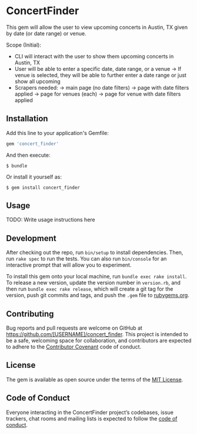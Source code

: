# ConcertFinder

This gem will allow the user to view upcoming concerts in Austin, TX given by date (or date range) or venue.

Scope (Initial):
 - CLI will interact with the user to show them upcoming concerts in Austin, TX
 - User will be able to enter a specific date, date range, or a venue
    -> If venue is selected, they will be able to further enter a date range or just show all upcoming
 - Scrapers needed:
    -> main page (no date filters)
    -> page with date filters applied
    -> page for venues (each)
    -> page for venue with date filters applied

## Installation

Add this line to your application's Gemfile:

```ruby
gem 'concert_finder'
```

And then execute:

    $ bundle

Or install it yourself as:

    $ gem install concert_finder

## Usage

TODO: Write usage instructions here

## Development

After checking out the repo, run `bin/setup` to install dependencies. Then, run `rake spec` to run the tests. You can also run `bin/console` for an interactive prompt that will allow you to experiment.

To install this gem onto your local machine, run `bundle exec rake install`. To release a new version, update the version number in `version.rb`, and then run `bundle exec rake release`, which will create a git tag for the version, push git commits and tags, and push the `.gem` file to [rubygems.org](https://rubygems.org).

## Contributing

Bug reports and pull requests are welcome on GitHub at https://github.com/[USERNAME]/concert_finder. This project is intended to be a safe, welcoming space for collaboration, and contributors are expected to adhere to the [Contributor Covenant](http://contributor-covenant.org) code of conduct.

## License

The gem is available as open source under the terms of the [MIT License](https://opensource.org/licenses/MIT).

## Code of Conduct

Everyone interacting in the ConcertFinder project’s codebases, issue trackers, chat rooms and mailing lists is expected to follow the [code of conduct](https://github.com/[USERNAME]/concert_finder/blob/master/CODE_OF_CONDUCT.md).
